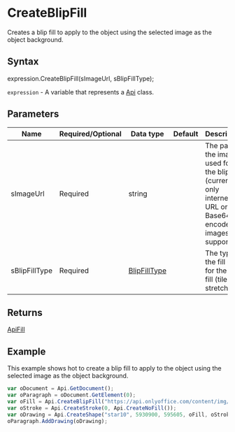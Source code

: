 # CreateBlipFill

Creates a blip fill to apply to the object using the selected image as the object background.

## Syntax

expression.CreateBlipFill(sImageUrl, sBlipFillType);

`expression` - A variable that represents a [Api](../Api.md) class.

## Parameters

| **Name** | **Required/Optional** | **Data type** | **Default** | **Description** |
| ------------- | ------------- | ------------- | ------------- | ------------- |
| sImageUrl | Required | string |  | The path to the image used for the blip fill (currently only internet URL or Base64 encoded images are supported). |
| sBlipFillType | Required | [BlipFillType](../../Enumeration/BlipFillType.md) |  | The type of the fill used for the blip fill (tile or stretch). |

## Returns

[ApiFill](../../ApiFill/ApiFill.md)

## Example

This example shows hot to create a blip fill to apply to the object using the selected image as the object background.

```javascript
var oDocument = Api.GetDocument();
var oParagraph = oDocument.GetElement(0);
var oFill = Api.CreateBlipFill("https://api.onlyoffice.com/content/img/docbuilder/examples/icon_DocumentEditors.png", "tile");
var oStroke = Api.CreateStroke(0, Api.CreateNoFill());
var oDrawing = Api.CreateShape("star10", 5930900, 595605, oFill, oStroke);
oParagraph.AddDrawing(oDrawing);
```
